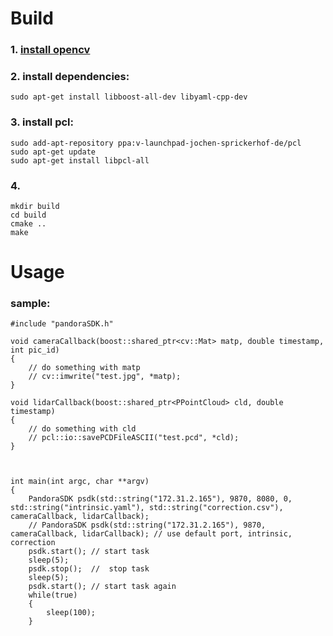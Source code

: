 # Build
### 1. [install opencv](https://docs.opencv.org/3.1.0/d7/d9f/tutorial_linux_install.html)

### 2. install dependencies:
```
sudo apt-get install libboost-all-dev libyaml-cpp-dev
```
### 3. install pcl:
```
sudo add-apt-repository ppa:v-launchpad-jochen-sprickerhof-de/pcl
sudo apt-get update
sudo apt-get install libpcl-all
```
### 4.
```
mkdir build
cd build
cmake ..
make
```

# Usage
### sample:
```
#include "pandoraSDK.h"

void cameraCallback(boost::shared_ptr<cv::Mat> matp, double timestamp, int pic_id)
{
    // do something with matp
    // cv::imwrite("test.jpg", *matp);
}

void lidarCallback(boost::shared_ptr<PPointCloud> cld, double timestamp)
{
    // do something with cld
    // pcl::io::savePCDFileASCII("test.pcd", *cld);
}



int main(int argc, char **argv)
{
    PandoraSDK psdk(std::string("172.31.2.165"), 9870, 8080, 0, std::string("intrinsic.yaml"), std::string("correction.csv"), cameraCallback, lidarCallback);
    // PandoraSDK psdk(std::string("172.31.2.165"), 9870, cameraCallback, lidarCallback); // use default port, intrinsic, correction
    psdk.start(); // start task
    sleep(5);
    psdk.stop();  //  stop task
    sleep(5);
    psdk.start(); // start task again
    while(true)
    {
        sleep(100);
    }
```